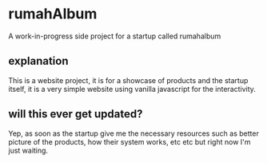 # rumahAlbum
A work-in-progress side project for a startup called rumahalbum

## explanation
This is a website project, it is for a showcase of products and the startup itself, it is a very simple website using vanilla javascript for the interactivity.

## will this ever get updated?
Yep, as soon as the startup give me the necessary resources such as better picture of the products, how their system works, etc etc but right now I'm just waiting.
